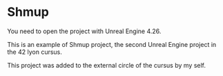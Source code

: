 # Shmup

You need to open the project with Unreal Engine 4.26.

This is an example of Shmup project, the second Unreal Engine project in the 42 lyon cursus.

This project was added to the external circle of the cursus by my self.
